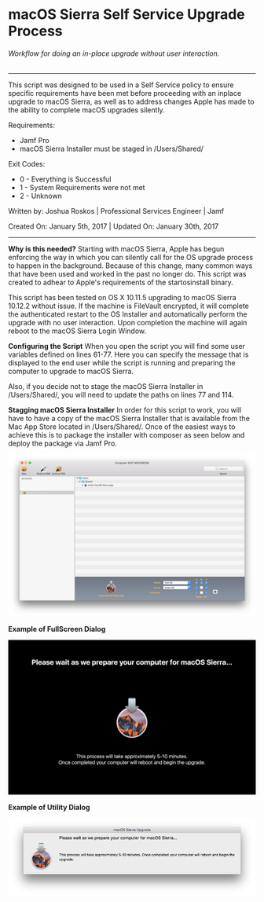 # macOS Sierra Self Service Upgrade Process
###### Workflow for doing an in-place upgrade without user interaction.

___
This script was designed to be used in a Self Service policy to ensure specific requirements have been met before proceeding with an inplace upgrade to macOS Sierra, as well as to address changes Apple has made to the ability to complete macOS upgrades silently.

Requirements:
* Jamf Pro
* macOS Sierra Installer must be staged in /Users/Shared/

Exit Codes:
* 0 - Everything is Successful
* 1 - System Requirements were not met
* 2 - Unknown

Written by: Joshua Roskos | Professional Services Engineer | Jamf

Created On: January 5th, 2017 | Updated On: January 30th, 2017

___

**Why is this needed?**
Starting with macOS Sierra, Apple has begun enforcing the way in which you can silently call for the OS upgrade process to happen in the background. Because of this change, many common ways that have been used and worked in the past no longer do. This script was created to adhear to Apple's requirements of the startosinstall binary. 

This script has been tested on OS X 10.11.5 upgrading to macOS Sierra 10.12.2 without issue. If the machine is FileVault encrypted, it will complete the authenticated restart to the OS Installer and automatically perform the upgrade with no user interaction. Upon completion the machine will again reboot to the macOS Sierra Login Window.


**Configuring the Script**
When you open the script you will find some user variables defined on lines 61-77. Here you can specify the message that is displayed to the end user while the script is running and preparing the computer to upgrade to macOS Sierra.

Also, if you decide not to stage the macOS Sierra Installer in /Users/Shared/, you will need to update the paths on lines 77 and 114. 


**Stagging macOS Sierra Installer**
In order for this script to work, you will have to have a copy of the macOS Sierra Installer that is available from the Mac App Store located in /Users/Shared/. Once of the easiest ways to achieve this is to package the installer with composer as seen below and deploy the package via Jamf Pro.

![alt text](/imgs/composer.png)


**Example of FullScreen Dialog**

![alt text](/imgs/fullScreen.png)


**Example of Utility Dialog**

![alt text](/imgs/utility.png)